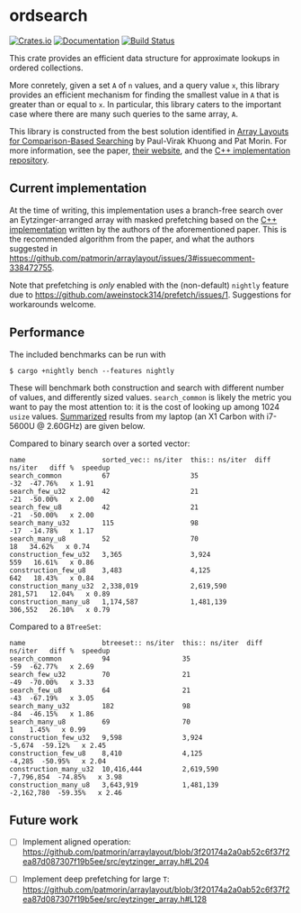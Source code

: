 # ordsearch

[![Crates.io](https://img.shields.io/crates/v/ordsearch.svg)](https://crates.io/crates/ordsearch)
[![Documentation](https://docs.rs/ordsearch/badge.svg)](https://docs.rs/ordsearch/)
[![Build Status](https://travis-ci.org/jonhoo/ordsearch.svg?branch=master)](https://travis-ci.org/jonhoo/ordsearch)

This crate provides an efficient data structure for approximate lookups in ordered collections.

More conretely, given a set `A` of `n` values, and a query value `x`, this library provides an
efficient mechanism for finding the smallest value in `A` that is greater than or equal to `x`.
In particular, this library caters to the important case where there are many such queries to
the same array, `A`.

This library is constructed from the best solution identified in [Array Layouts for
Comparison-Based Searching](https://arxiv.org/abs/1509.05053) by Paul-Virak Khuong and Pat
Morin. For more information, see the paper, [their
website](http://cglab.ca/~morin/misc/arraylayout-v2/), and the [C++ implementation
repository](https://github.com/patmorin/arraylayout).

## Current implementation

At the time of writing, this implementation uses a branch-free search over an
Eytzinger-arranged array with masked prefetching based on the [C++
implementation](https://github.com/patmorin/arraylayout/blob/3f20174a2a0ab52c6f37f2ea87d087307f19b5ee/src/eytzinger_array.h#L253)
written by the authors of the aforementioned paper. This is the recommended algorithm from the
paper, and what the authors suggested in
https://github.com/patmorin/arraylayout/issues/3#issuecomment-338472755.

Note that prefetching is *only* enabled with the (non-default) `nightly` feature due to
https://github.com/aweinstock314/prefetch/issues/1. Suggestions for workarounds welcome.

## Performance

The included benchmarks can be run with

```console,ignore
$ cargo +nightly bench --features nightly
```

These will benchmark both construction and search with different number of values, and
differently sized values. `search_common` is likely the metric you want to pay the most
attention to: it is the cost of looking up among 1024 `usize` values.
[Summarized](https://github.com/BurntSushi/cargo-benchcmp) results from my laptop (an X1 Carbon
with i7-5600U @ 2.60GHz) are given below.

Compared to binary search over a sorted vector:

```text,ignore
name                   sorted_vec:: ns/iter  this:: ns/iter  diff ns/iter   diff %  speedup
search_common          67                    35                       -32  -47.76%   x 1.91
search_few_u32         42                    21                       -21  -50.00%   x 2.00
search_few_u8          42                    21                       -21  -50.00%   x 2.00
search_many_u32        115                   98                       -17  -14.78%   x 1.17
search_many_u8         52                    70                        18   34.62%   x 0.74
construction_few_u32   3,365                 3,924                    559   16.61%   x 0.86
construction_few_u8    3,483                 4,125                    642   18.43%   x 0.84
construction_many_u32  2,338,019             2,619,590            281,571   12.04%   x 0.89
construction_many_u8   1,174,587             1,481,139            306,552   26.10%   x 0.79
```

Compared to a `BTreeSet`:

```text,ignore
name                   btreeset:: ns/iter  this:: ns/iter  diff ns/iter   diff %  speedup
search_common          94                  35                       -59  -62.77%   x 2.69
search_few_u32         70                  21                       -49  -70.00%   x 3.33
search_few_u8          64                  21                       -43  -67.19%   x 3.05
search_many_u32        182                 98                       -84  -46.15%   x 1.86
search_many_u8         69                  70                         1    1.45%   x 0.99
construction_few_u32   9,598               3,924                 -5,674  -59.12%   x 2.45
construction_few_u8    8,410               4,125                 -4,285  -50.95%   x 2.04
construction_many_u32  10,416,444          2,619,590         -7,796,854  -74.85%   x 3.98
construction_many_u8   3,643,919           1,481,139         -2,162,780  -59.35%   x 2.46
```

## Future work

 - [ ] Implement aligned operation: https://github.com/patmorin/arraylayout/blob/3f20174a2a0ab52c6f37f2ea87d087307f19b5ee/src/eytzinger_array.h#L204
 - [ ] Implement deep prefetching for large `T`: https://github.com/patmorin/arraylayout/blob/3f20174a2a0ab52c6f37f2ea87d087307f19b5ee/src/eytzinger_array.h#L128

